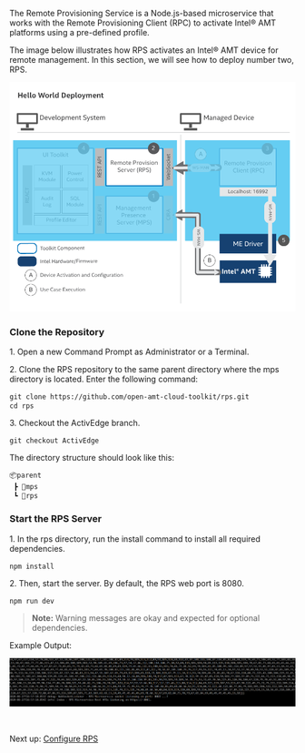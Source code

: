 The Remote Provisioning Service is a Node.js-based microservice that works with the Remote Provisioning Client (RPC) to activate Intel&reg; AMT platforms using a pre-defined profile.

The image below illustrates how RPS activates an Intel&reg; AMT device for remote management. In this section, we will see how to deploy number two, RPS.

[![RPS](../assets/images/RPS_Overview.png)](../assets/images/RPS_Overview.png)

### Clone the Repository

1\. Open a new Command Prompt as Administrator or a Terminal.

2\. Clone the RPS repository to the same parent directory where the mps directory is located. Enter the following command:

```
git clone https://github.com/open-amt-cloud-toolkit/rps.git
cd rps
```

3\. Checkout the ActivEdge branch.

```
git checkout ActivEdge
```

The directory structure should look like this:
    
```
📦parent
 ┣ 📂mps
 ┗ 📂rps
```

### Start the RPS Server

1\. In the rps directory, run the install command to install all required dependencies. 

```
npm install
```

2\. Then, start the server. By default, the RPS web port is 8080.

```
npm run dev
```

>**Note:** Warning messages are okay and expected for optional dependencies.

Example Output:

[![RPS Output](../assets/images/RPS_npmrundev.png)](../assets/images/npmrundev.png)

<br>

Next up: [Configure RPS](../General/configureRPS.md)
